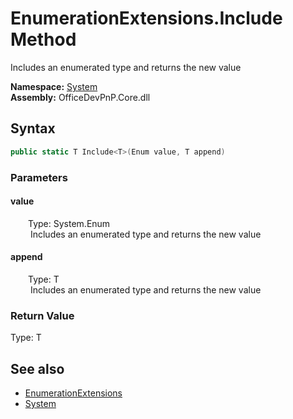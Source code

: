 # EnumerationExtensions.Include Method  
 Includes an enumerated type and returns the new value   

**Namespace:** [System](System.md)  
**Assembly:** OfficeDevPnP.Core.dll  
## Syntax
```C#
public static T Include<T>(Enum value, T append)
```
### Parameters
#### value  
&emsp;&emsp;Type: System.Enum  
&emsp;&emsp; Includes an enumerated type and returns the new value   

  

#### append  
&emsp;&emsp;Type: T  
&emsp;&emsp; Includes an enumerated type and returns the new value   

  

### Return Value
Type: T  

## See also
- [EnumerationExtensions](System.EnumerationExtensions.md) 
- [System](System.md) 
